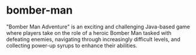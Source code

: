 # bomber-man
"Bomber Man Adventure" is an exciting and challenging Java-based game where players take on the role of a heroic Bomber Man tasked with defeating enemies, navigating through increasingly difficult levels, and collecting power-up syrups to enhance their abilities.
